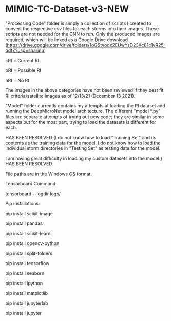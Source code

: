 # MIMIC-TC-Dataset-v3-NEW

"Processing Code" folder is simply a collection of scripts I created to convert the respective csv files for each storms into their images.
These scripts are not needed for the CNN to run.  Only the produced images are required, which will be linked as a Google Drive download (https://drive.google.com/drive/folders/1oGStvodx2EUwYsD23Xc81c1yR25-qdtZ?usp=sharing)

cRI = Current RI

pRI = Possible RI

nRI = No RI

The images in the above categories have not been reviewed if they best fit RI criteria/satellite images as of 12/13/21 (December 13 2021).

"Model" folder currently contains my attempts at loading the RI dataset and running the DeepMicroNet model architecture.
The different "model *.py" files are separate attempts of trying out new code; they are similar in some aspects but for the most part, trying to load the datasets is different for each.

HAS BEEN RESOLVED
{I do not know how to load "Training Set" and its contents as the training data for the model.
I do not know how to load the individual storm directories in "Testing Set" as testing data for the model.

I am having great difficulty in loading my custom datasets into the model.}
HAS BEEN RESOLVED

File paths are in the Windows OS format.

Tensorboard Command:

tensorboard --logdir logs/

Pip installations:

pip install scikit-image

pip install pandas

pip install scikit-learn

pip install opencv-python

pip install split-folders

pip install tensorflow

pip install seaborn

pip install ipython

pip install matplotlib

pip install jupyterlab

pip install jupyter
